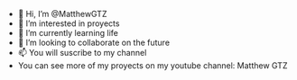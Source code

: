 - 👋 Hi, I’m @MatthewGTZ
- 👀 I’m interested in proyects
- 🌱 I’m currently learning life
- 💞️ I’m looking to collaborate on the future
- 📫 You will suscribe to my channel
- You can see more of my proyects on my youtube channel: Matthew GTZ 
<!---
MatthewGTZ/MatthewGTZ is a ✨ special ✨ repository because its `README.md` (this file) appears on your GitHub profile.
You can click the Preview link to take a look at your changes.
--->
